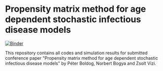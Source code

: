# Propensity matrix method for age dependent stochastic infectious disease models

[![Binder](https://mybinder.org/badge_logo.svg)](https://mybinder.org/v2/gh/zsvizi/propensity-matrix-epidemics.git/main)

This repository contains all codes and simulation results 
for submitted conference paper "Propensity matrix method for age 
dependent stochastic infectious disease models" 
by Péter Boldog, Norbert Bogya and Zsolt Vizi.
